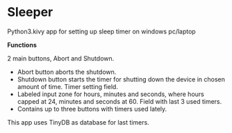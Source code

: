 # Sleeper
 Python3.kivy app for setting up sleep timer on windows pc/laptop

 **Functions**

2 main buttons, Abort and Shutdown.
- Abort button aborts the shutdown.
- Shutdown button starts the timer for shutting down the device in chosen amount of time.
Timer setting field.
- Labeled input zone for hours, minutes and seconds, where hours capped at 24, minutes and seconds at 60.
Field with last 3 used timers.
- Contains up to three buttons with timers used lately.

This app uses TinyDB as database for last timers.
